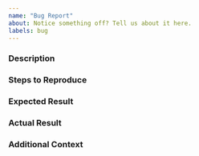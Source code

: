 ```yaml
---
name: "Bug Report"
about: Notice something off? Tell us about it here.
labels: bug
---
```


<!-- If you have any questions while filling out this issue template, feel free to ping our team in the #website channel on the GraphQL Slack (invite link available in CONTRIBUTING.md) -->

### Description

<!-- Tell us about the bug you found -->

### Steps to Reproduce

<!-- Steps for how we can replicate your experience (numbered lists are best) -->

### Expected Result

<!-- What did you expect to happen? -->

### Actual Result

<!-- What actually happened? -->

### Additional Context

<!--
    Anything else that will help us better understand, for example:
      * Information about your local environment
      * Screenshots
      * Code snippets
-->
